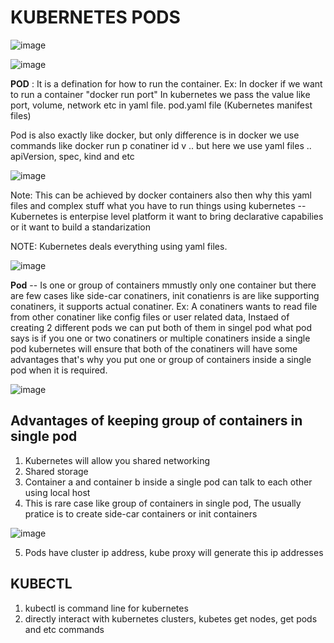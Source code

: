 # KUBERNETES PODS

![image](https://github.com/pavankumar0077/Devops-tools/assets/40380941/eb9c1ec7-7f4c-4b36-90c5-a8230001706c)

![image](https://github.com/pavankumar0077/Devops-tools/assets/40380941/d1fcde62-e4f0-4edf-b002-adcc80c834a5)


**POD** : It is a defination for how to run the container. Ex: In docker if we want to run a container "docker run <img-id> port"
In kubernetes we pass the value like port, volume, network etc in yaml file. pod.yaml file (Kubernetes manifest files)

Pod is also exactly like docker, but only difference is in docker we use commands like docker run p conatiner id v .. but here we use yaml files .. apiVersion, spec, kind and etc

![image](https://github.com/pavankumar0077/Devops-tools/assets/40380941/9307fecc-a90b-4384-b1c8-586a617be637)

Note: This can be achieved by docker containers also then why this yaml files and complex stuff 
what you have to run things using kubernetes 
-- Kubernetes is enterpise level platform it want to bring declarative capabilies or it want to build a
standarization 

NOTE: Kubernetes deals everything using yaml files.

![image](https://github.com/pavankumar0077/Devops-tools/assets/40380941/8f05aea1-c81b-4cf2-9e4b-f1c32c55e832)

**Pod** -- Is one or group of containers mmustly only one container but there are few cases like side-car conatiners, init conatienrs is are like supporting conatiners, it supports actual  conatiner. 
Ex: A conatiners wants to read file from other conatiner like config files or user related data,
Instaed of creating 2 different pods we can put both of them in singel pod what pod says is if you one or two conatiners or multiple conatiners inside a single pod kubernetes will ensure that both of the conatiners will have some advantages that's why you put one or group of containers inside a single pod when it is required.

![image](https://github.com/pavankumar0077/Devops-tools/assets/40380941/ad1ac20e-c643-40c7-8ef0-b9fc7d227fe6)

Advantages of keeping group of containers in single pod
--
1) Kubernetes will allow you shared networking
2) Shared storage
3) Container a and container b inside a single pod can talk to each other using local host
4) This is rare case like group of containers in single pod, The usually pratice is to create side-car containers or init containers

![image](https://github.com/pavankumar0077/Devops-tools/assets/40380941/bd75a2c6-69c1-4d89-ba07-b88a690dbcfb)

5) Pods have cluster ip address, kube proxy will generate this ip addresses 

KUBECTL
--
1) kubectl is command line for kubernetes
2) directly interact with kubernetes clusters, kubetes get nodes, get pods and etc commands
